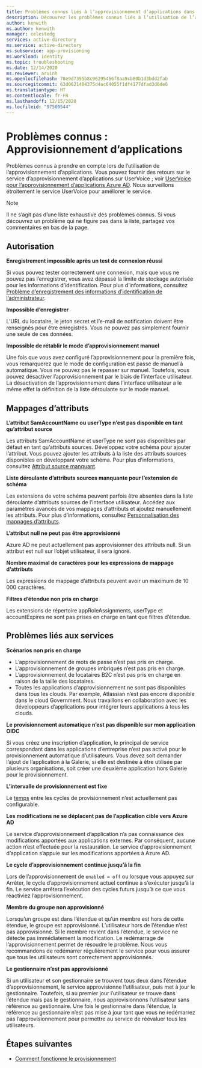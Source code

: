 ```yaml
---
title: Problèmes connus liés à l’approvisionnement d’applications dans Azure AD
description: Découvrez les problèmes connus liés à l’utilisation de l’approvisionnement automatique d’applications dans Azure AD.
author: kenwith
ms.author: kenwith
manager: celestedg
services: active-directory
ms.service: active-directory
ms.subservice: app-provisioning
ms.workload: identity
ms.topic: troubleshooting
ms.date: 12/14/2020
ms.reviewer: arvinh
ms.openlocfilehash: 78e9d7355b8c96295456f8aa9cb80b1d3bdd2fab
ms.sourcegitcommit: 63d0621404375d4ac64055f1df4177dfad3d6de6
ms.translationtype: HT
ms.contentlocale: fr-FR
ms.lasthandoff: 12/15/2020
ms.locfileid: "97509544"
---
```

# <a name="known-issues-application-provisioning"></a>Problèmes connus : Approvisionnement d’applications
Problèmes connus à prendre en compte lors de l’utilisation de l’approvisionnement d’applications. Vous pouvez fournir des retours sur le service d’approvisionnement d’applications sur UserVoice ; voir [UserVoice pour l’approvisionnement d’applications Azure AD](https://aka.ms/appprovisioningfeaturerequest). Nous surveillons étroitement le service UserVoice pour améliorer le service. 

> [!NOTE]
> Il ne s’agit pas d’une liste exhaustive des problèmes connus. Si vous découvrez un problème qui ne figure pas dans la liste, partagez vos commentaires en bas de la page.

## <a name="authorization"></a>Autorisation 

**Enregistrement impossible après un test de connexion réussi**

Si vous pouvez tester correctement une connexion, mais que vous ne pouvez pas l’enregistrer, vous avez dépassé la limite de stockage autorisée pour les informations d’identification. Pour plus d’informations, consultez [Problème d’enregistrement des informations d’identification de l’administrateur](./user-provisioning.md).

**Impossible d’enregistrer**

L’URL du locataire, le jeton secret et l’e-mail de notification doivent être renseignés pour être enregistrés. Vous ne pouvez pas simplement fournir une seule de ces données. 

**Impossible de rétablir le mode d’approvisionnement manuel**

Une fois que vous avez configuré l’approvisionnement pour la première fois, vous remarquerez que le mode de configuration est passé de manuel à automatique. Vous ne pouvez pas le repasser sur manuel. Toutefois, vous pouvez désactiver l’approvisionnement par le biais de l’interface utilisateur. La désactivation de l’approvisionnement dans l’interface utilisateur a le même effet la définition de la liste déroulante sur le mode manuel.  


## <a name="attribute-mappings"></a>Mappages d’attributs 

**L’attribut SamAccountName ou userType n’est pas disponible en tant qu’attribut source**

Les attributs SamAccountName et userType ne sont pas disponibles par défaut en tant qu’attributs sources. Développez votre schéma pour ajouter l’attribut. Vous pouvez ajouter les attributs à la liste des attributs sources disponibles en développant votre schéma. Pour plus d’informations, consultez [Attribut source manquant](user-provisioning-sync-attributes-for-mapping.md). 

**Liste déroulante d’attributs sources manquante pour l’extension de schéma**

Les extensions de votre schéma peuvent parfois être absentes dans la liste déroulante d’attributs sources de l’interface utilisateur. Accédez aux paramètres avancés de vos mappages d’attributs et ajoutez manuellement les attributs. Pour plus d’informations, consultez [Personnalisation des mappages d’attributs](customize-application-attributes.md).

**L’attribut null ne peut pas être approvisionné**

Azure AD ne peut actuellement pas approvisionner des attributs null. Si un attribut est null sur l’objet utilisateur, il sera ignoré. 

**Nombre maximal de caractères pour les expressions de mappage d’attributs**

Les expressions de mappage d’attributs peuvent avoir un maximum de 10 000 caractères. 

**Filtres d’étendue non pris en charge**

Les extensions de répertoire appRoleAssignments, userType et accountExpires ne sont pas prises en charge en tant que filtres d’étendue.


## <a name="service-issues"></a>Problèmes liés aux services 

**Scénarios non pris en charge**

- L’approvisionnement de mots de passe n’est pas pris en charge. 
- L’approvisionnement de groupes imbriqués n’est pas pris en charge. 
- L’approvisionnement de locataires B2C n’est pas pris en charge en raison de la taille des locataires.
- Toutes les applications d’approvisionnement ne sont pas disponibles dans tous les clouds. Par exemple, Atlassian n’est pas encore disponible dans le cloud Government. Nous travaillons en collaboration avec les développeurs d’applications pour intégrer leurs applications à tous les clouds.

**Le provisionnement automatique n’est pas disponible sur mon application OIDC**

Si vous créez une inscription d’application, le principal de service correspondant dans les applications d’entreprise n’est pas activé pour le provisionnement automatique d’utilisateurs. Vous devez soit demander l’ajout de l’application à la Galerie, si elle est destinée à être utilisée par plusieurs organisations, soit créer une deuxième application hors Galerie pour le provisionnement. 

**L’intervalle de provisionnement est fixe**

Le [temps](./application-provisioning-when-will-provisioning-finish-specific-user.md#how-long-will-it-take-to-provision-users) entre les cycles de provisionnement n’est actuellement pas configurable. 

**Les modifications ne se déplacent pas de l’application cible vers Azure AD**

Le service d’approvisionnement d’application n’a pas connaissance des modifications apportées aux applications externes. Par conséquent, aucune action n’est effectuée pour la restauration. Le service d’approvisionnement d’application s’appuie sur les modifications apportées à Azure AD. 

**Le cycle d’approvisionnement continue jusqu’à la fin**

Lors de l’approvisionnement de `enabled = off` ou lorsque vous appuyez sur Arrêter, le cycle d’approvisionnement actuel continue à s’exécuter jusqu’à la fin. Le service arrêtera l’exécution des cycles futurs jusqu’à ce que vous réactiviez l’approvisionnement.

**Membre du groupe non approvisionné**

Lorsqu’un groupe est dans l’étendue et qu’un membre est hors de cette étendue, le groupe est approvisionné. L’utilisateur hors de l’étendue n’est pas approvisionné. Si le membre revient dans l’étendue, le service ne détecte pas immédiatement la modification. Le redémarrage de l’approvisionnement permet de résoudre le problème. Nous vous recommandons de redémarrer régulièrement le service pour vous assurer que tous les utilisateurs sont correctement approvisionnés.  

**Le gestionnaire n’est pas approvisionné**

Si un utilisateur et son gestionnaire se trouvent tous deux dans l’étendue d’approvisionnement, le service approvisionne l’utilisateur, puis met à jour le gestionnaire. Toutefois, si au premier jour l’utilisateur se trouve dans l’étendue mais pas le gestionnaire, nous approvisionnons l’utilisateur sans référence au gestionnaire. Une fois le gestionnaire dans l’étendue, la référence au gestionnaire n’est pas mise à jour tant que vous ne redémarrez pas l’approvisionnement pour permettre au service de réévaluer tous les utilisateurs. 

## <a name="next-steps"></a>Étapes suivantes
- [Comment fonctionne le provisionnement](how-provisioning-works.md)
